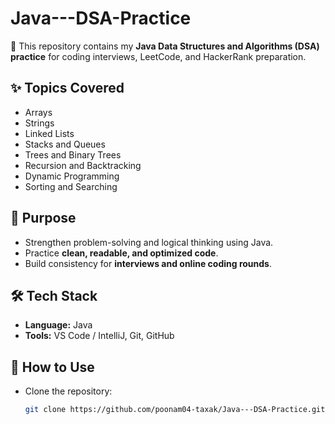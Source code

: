 # Java---DSA-Practice

🚀 This repository contains my **Java Data Structures and Algorithms (DSA) practice** for coding interviews, LeetCode, and HackerRank preparation.

## ✨ Topics Covered
- Arrays
- Strings
- Linked Lists
- Stacks and Queues
- Trees and Binary Trees
- Recursion and Backtracking
- Dynamic Programming
- Sorting and Searching

## 📌 Purpose
- Strengthen problem-solving and logical thinking using Java.
- Practice **clean, readable, and optimized code**.
- Build consistency for **interviews and online coding rounds**.

## 🛠️ Tech Stack
- **Language:** Java
- **Tools:** VS Code / IntelliJ, Git, GitHub

## 🚀 How to Use
- Clone the repository:
  ```bash
  git clone https://github.com/poonam04-taxak/Java---DSA-Practice.git
